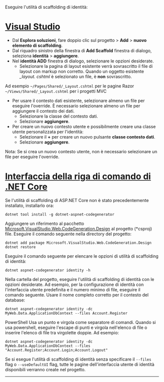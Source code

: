 Eseguire l'utilità di scaffolding di identità:

# <a name="visual-studiotabvisual-studio"></a>[Visual Studio](#tab/visual-studio)

* Dal **Esplora soluzioni**, fare doppio clic sul progetto > **Add** > **nuovo elemento di scaffolding**.
* Dal riquadro sinistro della finestra di **Add Scaffold** finestra di dialogo, seleziona **identità** > **aggiungere**.
* Nel **identità ADD** finestra di dialogo, selezionare le opzioni desiderate.
  * Selezionare la pagina di layout esistente verrà sovrascritto il file di layout con markup non corretto. Quando un oggetto esistente  *\_layout. cshtml* è selezionato un file, è **non** sovrascritto.

 Ad esempio `~/Pages/Shared/_Layout.cshtml` per le pagine Razor `~/Views/Shared/_Layout.cshtml` per i progetti MVC
* Per usare il contesto dati esistente, selezionare almeno un file per eseguire l'override. È necessario selezionare almeno un file per aggiungere il contesto dei dati.
  * Selezionare la classe del contesto dati.
  * Selezionare **aggiungere**.
* Per creare un nuovo contesto utente e possibilmente creare una classe utente personalizzata per l'identità:
  * Selezionare il **+** per creare un nuovo pulsante **classe contesto dati**.
  * Selezionare **aggiungere**.

Nota: Se si crea un nuovo contesto utente, non è necessario selezionare un file per eseguire l'override.

# <a name="net-core-clitabnetcore-cli"></a>[Interfaccia della riga di comando di .NET Core](#tab/netcore-cli)

Se l'utilità di scaffolding di ASP.NET Core non è stato precedentemente installato, installarlo ora:

```cli
dotnet tool install -g dotnet-aspnet-codegenerator
```

Aggiungere un riferimento al pacchetto [Microsoft.VisualStudio.Web.CodeGeneration.Design](https://www.nuget.org/packages/Microsoft.VisualStudio.Web.CodeGeneration.Design/) al progetto (\*csproj) file. Eseguire il comando seguente nella directory del progetto:

```cli
dotnet add package Microsoft.VisualStudio.Web.CodeGeneration.Design
dotnet restore
```

Eseguire il comando seguente per elencare le opzioni di utilità di scaffolding di identità:

```cli
dotnet aspnet-codegenerator identity -h
```

Nella cartella del progetto, eseguire l'utilità di scaffolding di identità con le opzioni desiderate. Ad esempio, per la configurazione di identità con l'interfaccia utente predefinita e il numero minimo di file, eseguire il comando seguente. Usare il nome completo corretto per il contesto del database:

```cli
dotnet aspnet-codegenerator identity -dc MyWeb.Data.ApplicationDbContext --files Account.Register
```

PowerShell Usa un punto e virgola come separatore di comandi. Quando si usa powershell, eseguire l'escape di punti e virgola nell'elenco di file o inserire l'elenco di file tra virgolette doppie. Ad esempio:

```cli
dotnet aspnet-codegenerator identity -dc MyWeb.Data.ApplicationDbContext --files "Account.Register;Account.Login;Account.Logout"
```

Se si esegue l'utilità di scaffolding di identità senza specificare il `--files` flag o `--useDefaultUI` flag, tutte le pagine dell'interfaccia utente di identità disponibili verranno create nel progetto.

-------------
